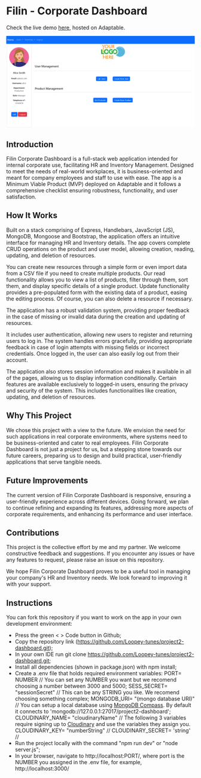 # Filin - Corporate Dashboard
Check the live demo [here](https://filin-corporate-dashboard.adaptable.app), hosted on Adaptable.

![image.png](public/images/teaser-screenshot.png)

## Introduction
Filin Corporate Dashboard is a full-stack web application intended for internal corporate use, facilitating HR and Inventory Management. Designed to meet the needs of real-world workplaces, it is business-oriented and meant for company employees and staff to use with ease. The app is a Minimum Viable Product (MVP) deployed on Adaptable and it follows a comprehensive checklist ensuring robustness, functionality, and user satisfaction.

## How It Works
Built on a stack comprising of Express, Handlebars, JavaScript (JS), MongoDB, Mongoose and Bootstrap, the application offers an intuitive interface for managing HR and Inventory details. The app covers complete CRUD operations on the product and user model, allowing creation, reading, updating, and deletion of resources.

You can create new resources through a simple form or even import data from a CSV file if you need to create multiple products. Our read functionality allows you to view a list of products, filter through them, sort them, and display specific details of a single product. Update functionality provides a pre-populated form with the existing data of a product, easing the editing process. Of course, you can also delete a resource if necessary.

The application has a robust validation system, providing proper feedback in the case of missing or invalid data during the creation and updating of resources.

It includes user authentication, allowing new users to register and returning users to log in. The system handles errors gracefully, providing appropriate feedback in case of login attempts with missing fields or incorrect credentials. Once logged in, the user can also easily log out from their account.

The application also stores session information and makes it available in all of the pages, allowing us to display information conditionally. Certain features are available exclusively to logged-in users, ensuring the privacy and security of the system. This includes functionalities like creation, updating, and deletion of resources.

## Why This Project
We chose this project with a view to the future. We envision the need for such applications in real corporate environments, where systems need to be business-oriented and cater to real employees. Filin Corporate Dashboard is not just a project for us, but a stepping stone towards our future careers, preparing us to design and build practical, user-friendly applications that serve tangible needs.

## Future Improvements
The current version of Filin Corporate Dashboard is responsive, ensuring a user-friendly experience across different devices. Going forward, we plan to continue refining and expanding its features, addressing more aspects of corporate requirements, and enhancing its performance and user interface.

## Contributions
This project is the collective effort by me and my partner. We welcome constructive feedback and suggestions. If you encounter any issues or have any features to request, please raise an issue on this repository.

We hope Filin Corporate Dashboard proves to be a useful tool in managing your company's HR and Inventory needs. We look forward to improving it with your support.

## Instructions

You can fork this repository if you want to work on the app in your own development environment:

- Press the green < > Code button in Github;
- Copy the repository link (https://github.com/Loopey-tunes/project2-dashboard.git);
- In your own IDE run git clone https://github.com/Loopey-tunes/project2-dashboard.git;
- Install all dependencies (shown in package.json) with npm install;
- Create a .env file that holds required environment variables:
      PORT= NUMBER // You can set any NUMBER you want but we recomend choosing a number between 3000 and 5000;
      SESS_SECRET= "sessionSecret" // This can be any STRING you like. We recomend choosing something complex;
      MONGODB_URI= "(mongo database URI)" // You can setup a local database using [MongoDB Compass](https://www.mongodb.com/). By default it connects to 'mongodb://127.0.0.1:27017/project2-dashboard';
      CLOUDINARY_NAME= "cloudinaryName" // The following 3 variables require signing up to [Cloudinary]("https://cloudinary.com/") and use the variables they assign you.
      CLOUDINARY_KEY= "numberString" //
      CLOUDINARY_SECRET= 'string' //
- Run the project locally with the command "npm run dev" or "node server.js";
- In your browser, navigate to http://localhost:PORT/, where port is the NUMBER you assigned in the .env file, for example, http://localhost:3000/


  
